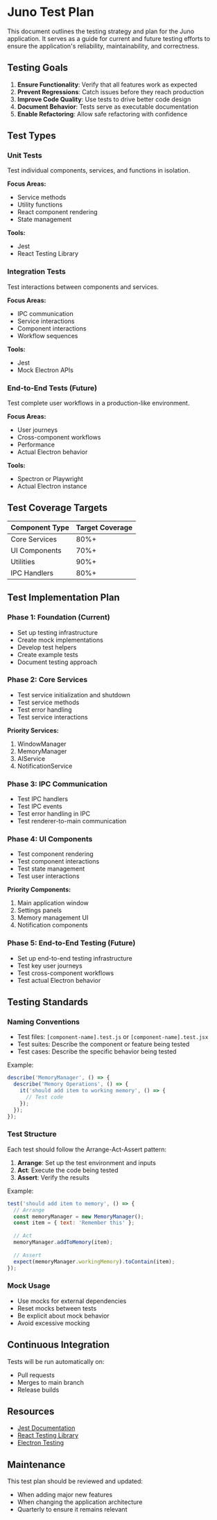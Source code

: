 # Juno Test Plan

This document outlines the testing strategy and plan for the Juno application. It serves as a guide for current and future testing efforts to ensure the application's reliability, maintainability, and correctness.

## Testing Goals

1. **Ensure Functionality**: Verify that all features work as expected
2. **Prevent Regressions**: Catch issues before they reach production
3. **Improve Code Quality**: Use tests to drive better code design
4. **Document Behavior**: Tests serve as executable documentation
5. **Enable Refactoring**: Allow safe refactoring with confidence

## Test Types

### Unit Tests

Test individual components, services, and functions in isolation.

**Focus Areas:**
- Service methods
- Utility functions
- React component rendering
- State management

**Tools:**
- Jest
- React Testing Library

### Integration Tests

Test interactions between components and services.

**Focus Areas:**
- IPC communication
- Service interactions
- Component interactions
- Workflow sequences

**Tools:**
- Jest
- Mock Electron APIs

### End-to-End Tests (Future)

Test complete user workflows in a production-like environment.

**Focus Areas:**
- User journeys
- Cross-component workflows
- Performance
- Actual Electron behavior

**Tools:**
- Spectron or Playwright
- Actual Electron instance

## Test Coverage Targets

| Component Type | Target Coverage |
|----------------|----------------|
| Core Services  | 80%+           |
| UI Components  | 70%+           |
| Utilities      | 90%+           |
| IPC Handlers   | 80%+           |

## Test Implementation Plan

### Phase 1: Foundation (Current)

- Set up testing infrastructure
- Create mock implementations
- Develop test helpers
- Create example tests
- Document testing approach

### Phase 2: Core Services

- Test service initialization and shutdown
- Test service methods
- Test error handling
- Test service interactions

**Priority Services:**
1. WindowManager
2. MemoryManager
3. AIService
4. NotificationService

### Phase 3: IPC Communication

- Test IPC handlers
- Test IPC events
- Test error handling in IPC
- Test renderer-to-main communication

### Phase 4: UI Components

- Test component rendering
- Test component interactions
- Test state management
- Test user interactions

**Priority Components:**
1. Main application window
2. Settings panels
3. Memory management UI
4. Notification components

### Phase 5: End-to-End Testing (Future)

- Set up end-to-end testing infrastructure
- Test key user journeys
- Test cross-component workflows
- Test actual Electron behavior

## Testing Standards

### Naming Conventions

- Test files: `[component-name].test.js` or `[component-name].test.jsx`
- Test suites: Describe the component or feature being tested
- Test cases: Describe the specific behavior being tested

Example:
```javascript
describe('MemoryManager', () => {
  describe('Memory Operations', () => {
    it('should add item to working memory', () => {
      // Test code
    });
  });
});
```

### Test Structure

Each test should follow the Arrange-Act-Assert pattern:

1. **Arrange**: Set up the test environment and inputs
2. **Act**: Execute the code being tested
3. **Assert**: Verify the results

Example:
```javascript
test('should add item to memory', () => {
  // Arrange
  const memoryManager = new MemoryManager();
  const item = { text: 'Remember this' };
  
  // Act
  memoryManager.addToMemory(item);
  
  // Assert
  expect(memoryManager.workingMemory).toContain(item);
});
```

### Mock Usage

- Use mocks for external dependencies
- Reset mocks between tests
- Be explicit about mock behavior
- Avoid excessive mocking

## Continuous Integration

Tests will be run automatically on:
- Pull requests
- Merges to main branch
- Release builds

## Resources

- [Jest Documentation](https://jestjs.io/docs/getting-started)
- [React Testing Library](https://testing-library.com/docs/react-testing-library/intro/)
- [Electron Testing](https://www.electronjs.org/docs/latest/development/testing)

## Maintenance

This test plan should be reviewed and updated:
- When adding major new features
- When changing the application architecture
- Quarterly to ensure it remains relevant 